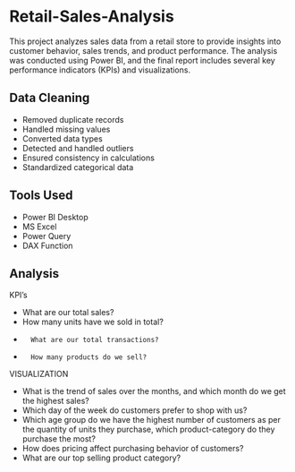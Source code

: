 # Retail-Sales-Analysis
   This project analyzes sales data from a retail store to provide insights into customer behavior, sales trends, and product performance. The analysis was conducted using Power BI, and the final report includes several key performance indicators (KPIs) and visualizations.

## Data Cleaning

- Removed duplicate records
- Handled missing values
- Converted data types
- Detected and handled outliers
- Ensured consistency in calculations
- Standardized categorical data

## Tools Used
- Power BI Desktop
- MS Excel
- Power Query
- DAX Function

## Analysis
KPI’s
- What are our total sales?
- 	How many units have we sold in total?
- 		What are our total transactions?
- 		How many products do we sell?

VISUALIZATION
- What is the trend of sales over the months, and which month do we get the highest sales?
- Which day of the week do customers prefer to shop with us?
- Which age group do we have the highest number of customers as per the quantity of units they purchase, which product-category do they purchase the most?
- How does pricing affect purchasing behavior of customers?
- What are our top selling product category?

